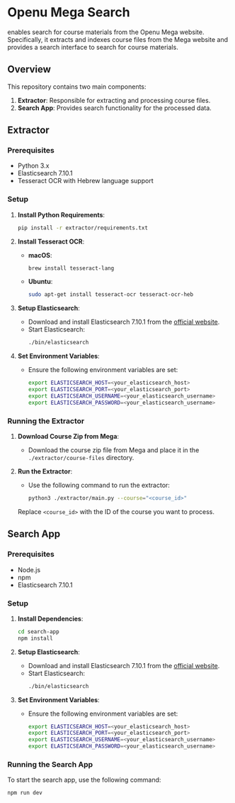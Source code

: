 # Openu Mega Search
enables search for course materials from the Openu Mega website. Specifically, it extracts and indexes course files from the Mega website and provides a search interface to search for course materials.
## Overview
This repository contains two main components:
1. **Extractor**: Responsible for extracting and processing course files.
2. **Search App**: Provides search functionality for the processed data.

## Extractor

### Prerequisites
- Python 3.x
- Elasticsearch 7.10.1
- Tesseract OCR with Hebrew language support

### Setup

1. **Install Python Requirements**:
    ```sh
    pip install -r extractor/requirements.txt
    ```

2. **Install Tesseract OCR**:
    - **macOS**:
        ```sh
        brew install tesseract-lang
        ```
    - **Ubuntu**:
        ```sh
        sudo apt-get install tesseract-ocr tesseract-ocr-heb
        ```

3. **Setup Elasticsearch**:
    - Download and install Elasticsearch 7.10.1 from the [official website](https://www.elastic.co/downloads/past-releases/elasticsearch-7-10-1).
    - Start Elasticsearch:
        ```sh
        ./bin/elasticsearch
        ```

4. **Set Environment Variables**:
    - Ensure the following environment variables are set:
        ```sh
        export ELASTICSEARCH_HOST=<your_elasticsearch_host>
        export ELASTICSEARCH_PORT=<your_elasticsearch_port>
        export ELASTICSEARCH_USERNAME=<your_elasticsearch_username>
        export ELASTICSEARCH_PASSWORD=<your_elasticsearch_username>
        ```

### Running the Extractor

1. **Download Course Zip from Mega**:
    - Download the course zip file from Mega and place it in the `./extractor/course-files` directory.

2. **Run the Extractor**:
    - Use the following command to run the extractor:
        ```sh
        python3 ./extractor/main.py --course="<course_id>"
        ```

    Replace `<course_id>` with the ID of the course you want to process.

## Search App

### Prerequisites
- Node.js
- npm
- Elasticsearch 7.10.1

### Setup

1. **Install Dependencies**:
    ```sh
    cd search-app
    npm install
    ```

3. **Setup Elasticsearch**:
    - Download and install Elasticsearch 7.10.1 from the [official website](https://www.elastic.co/downloads/past-releases/elasticsearch-7-10-1).
    - Start Elasticsearch:
        ```sh
        ./bin/elasticsearch
        ```

4. **Set Environment Variables**:
    - Ensure the following environment variables are set:
        ```sh
        export ELASTICSEARCH_HOST=<your_elasticsearch_host>
        export ELASTICSEARCH_PORT=<your_elasticsearch_port>
        export ELASTICSEARCH_USERNAME=<your_elasticsearch_username>
        export ELASTICSEARCH_PASSWORD=<your_elasticsearch_username>
        ```

### Running the Search App
To start the search app, use the following command:
```sh
npm run dev
